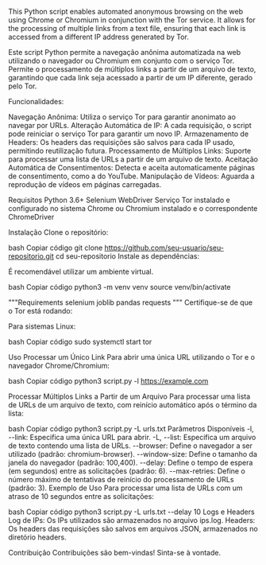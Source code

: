 This Python script enables automated anonymous browsing on the web using Chrome or Chromium in conjunction with the Tor service. It allows for the processing of multiple links from a text file, ensuring that each link is accessed from a different IP address generated by Tor.


Este script Python permite a navegação anônima automatizada na web utilizando o navegador ou Chromium em conjunto com o serviço Tor.
Permite o processamento de múltiplos links a partir de um arquivo de texto, garantindo que cada link seja acessado a partir de um IP diferente, gerado pelo Tor.

Funcionalidades:

Navegação Anônima: Utiliza o serviço Tor para garantir anonimato ao navegar por URLs.
Alteração Automática de IP: A cada requisição, o script pode reiniciar o serviço Tor para garantir um novo IP.
Armazenamento de Headers: Os headers das requisições são salvos para cada IP usado, permitindo reutilização futura.
Processamento de Múltiplos Links: Suporte para processar uma lista de URLs a partir de um arquivo de texto.
Aceitação Automática de Consentimentos: Detecta e aceita automaticamente páginas de consentimento, como a do YouTube.
Manipulação de Vídeos: Aguarda a reprodução de vídeos em páginas carregadas.

Requisitos
Python 3.6+
Selenium WebDriver
Serviço Tor instalado e configurado no sistema
Chrome ou Chromium instalado e o correspondente ChromeDriver

Instalação
Clone o repositório:

bash
Copiar código
git clone https://github.com/seu-usuario/seu-repositorio.git
cd seu-repositorio
Instale as dependências:

É recomendável utilizar um ambiente virtual.

bash
Copiar código
python3 -m venv venv
source venv/bin/activate

"""Requirements
selenium
joblib
pandas
requests
"""
Certifique-se de que o Tor está rodando:

Para sistemas Linux:

bash
Copiar código
sudo systemctl start tor

Uso
Processar um Único Link
Para abrir uma única URL utilizando o Tor e o navegador Chrome/Chromium:

bash
Copiar código
python3 script.py -l https://example.com


Processar Múltiplos Links a Partir de um Arquivo
Para processar uma lista de URLs de um arquivo de texto, com reinício automático após o término da lista:

bash
Copiar código
python3 script.py -L urls.txt
Parâmetros Disponíveis
-l, --link: Especifica uma única URL para abrir.
-L, --list: Especifica um arquivo de texto contendo uma lista de URLs.
--browser: Define o navegador a ser utilizado (padrão: chromium-browser).
--window-size: Define o tamanho da janela do navegador (padrão: 100,400).
--delay: Define o tempo de espera (em segundos) entre as solicitações (padrão: 6).
--max-retries: Define o número máximo de tentativas de reinício do processamento de URLs (padrão: 3).
Exemplo de Uso
Para processar uma lista de URLs com um atraso de 10 segundos entre as solicitações:

bash
Copiar código
python3 script.py -L urls.txt --delay 10
Logs e Headers
Log de IPs: Os IPs utilizados são armazenados no arquivo ips.log.
Headers: Os headers das requisições são salvos em arquivos JSON, armazenados no diretório headers.

Contribuição
Contribuições são bem-vindas! Sinta-se à vontade.
